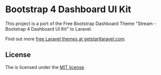 

# Bootstrap 4 Dashboard UI Kit 

This project is a port of the Free Bootstrap Dashboard Theme "Stream - Bootstrap 4 Dashboard UI Kit" to Laravel.

Find out more [free Laravel themes at getstartlaravel.com](https://getstartlaravel.com/template/all).

## License

The is licensed under the [MIT license](https://opensource.org/licenses/MIT).
